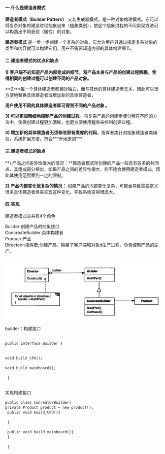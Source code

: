 #### 一.什么是建造者模式

 **建造者模式（Builder Pattern）** 又名生成器模式，是一种对象构建模式。它可以将复杂对象的建造过程抽象出来（抽象类别），使这个抽象过程的不同实现方法可以构造出不同表现（属性）的对象。

**建造者模式** 是一步一步创建一个复杂的对象，它允许用户只通过指定复杂对象的类型和内容就可以构建它们，用户不需要知道内部的具体构建细节。

#### 二.建造者模式的优点和缺点

**1\) 客户端不必知道产品内部组成的细节，将产品本身与产品的创建过程解耦，使得相同的创建过程可以创建不同的产品对象。**

**2\)**每一个具体建造者都相对独立，而与其他的具体建造者无关，因此可以很方便地替换具体建造者或增加新的具体建造者，

**用户使用不同的具体建造者即可得到不同的产品对象 。**

**3\) 可以更加精细地控制产品的创建过程**。将复杂产品的创建步骤分解在不同的方法中，使得创建过程更加清晰，也更方便使用程序来控制创建过程。

**4\) 增加新的具体建造者无须修改原有类库的代码**，指挥者类针对抽象建造者类编程，系统扩展方便，符合**“开闭原则”**

#### 三.建造者模式的缺点

**\) 产品之间差异性很大的情况：**建造者模式所创建的产品一般具有较多的共同点，其组成部分相似，如果产品之间的差异性很大，则不适合使用建造者模式，因此其使用范围受到一定的限制。

**2\) 产品内部变化很复杂的情况：** 如果产品的内部变化复杂，可能会导致需要定义很多具体建造者类来实现这种变化，导致系统变得很庞大。



#### 四.实现

建造者模式总共有4个角色

Builder:创建产品的抽象接口  
ConcreateBuilder:具体构建者  
Producr:产品  
Directeor:指挥者,创建产品，隔离了客户端和对象d生产过程，负责控制产品的生产。

![](/assets/builder.png)

builder：构建接口

```

public interface Builder {


void build_CPU();

void build_mainboard();

 }
 
```

实现构建接口

```
public class ConreatorBuilder{
private Product product = new product();
 public void build_CPU(){
 
 }

 public void build_mainboard(){
 }
 
 }
```



